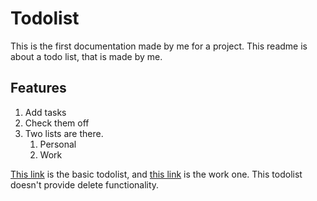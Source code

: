 # Todolist

This is the first documentation made by me for a project. This readme is about a todo list, that is made by me. 

## Features

1. Add tasks
1. Check them off
1. Two lists are there.
    1. Personal
    1. Work

[This link](https://obscure-temple-96401.herokuapp.com/) is the basic todolist, and [this link](https://obscure-temple-96401.herokuapp.com/work) is the work one. This todolist doesn't provide delete functionality.

